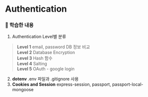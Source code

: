 # Authentication

### 💁 학습한 내용
1. Authentication Level별 분류
> **Level 1** email, password DB 정보 비교     
> **Level 2** Database Encryption    
> **Level 3** Hash 함수    
> **Level 4** Salting    
> **Level 5** OAuth - google login

2. **dotenv** .env 파일과 .gitignore 사용
3. **Cookies and Session** express-session, passport, passport-local-mongoose
